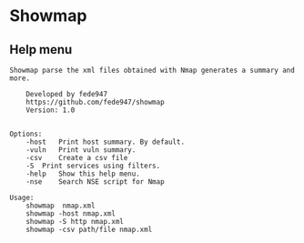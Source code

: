 # Showmap

## Help menu

	Showmap parse the xml files obtained with Nmap generates a summary and more.

		Developed by fede947
		https://github.com/fede947/showmap
		Version: 1.0


	Options:
		-host	Print host summary. By default.
		-vuln	Print vuln summary.
		-csv	Create a csv file
		-S	Print services using filters.
		-help	Show this help menu.
		-nse	Search NSE script for Nmap

	Usage:
		showmap  nmap.xml
		showmap -host nmap.xml
		showmap -S http	nmap.xml
		showmap -csv path/file nmap.xml



